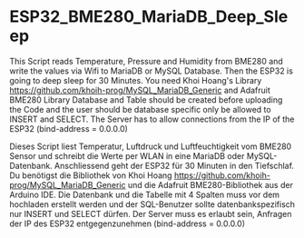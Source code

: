 # ESP32_BME280_MariaDB_Deep_Sleep
This Script reads Temperature, Pressure and Humidity from BME280 and write the values via Wifi to MariaDB or MySQL Database.
Then the ESP32 is going to deep sleep for 30 Minutes.
You need Khoi Hoang's Library https://github.com/khoih-prog/MySQL_MariaDB_Generic and
Adafruit BME280 Library
Database and Table should be created before uploading the Code and the user should be database specific only be allowed to INSERT and SELECT.
The Server has to allow connections from the IP of the ESP32 (bind-address = 0.0.0.0)

Dieses Script liest Temperatur, Luftdruck und Luftfeuchtigkeit vom BME280 Sensor und schreibt die Werte per WLAN in eine MariaDB oder MySQL-Datenbank.
Anschliessend geht der ESP32 für 30 Minuten in den Tiefschlaf.
Du benötigst die Bibliothek von Khoi Hoang https://github.com/khoih-prog/MySQL_MariaDB_Generic und
die Adafruit BME280-Bibliothek aus der Arduino IDE.
Die Datenbank und die Tabelle mit 4 Spalten muss vor dem hochladen erstellt werden und der SQL-Benutzer sollte datenbankspezifisch nur INSERT und SELECT dürfen.
Der Server muss es erlaubt sein, Anfragen der IP des ESP32 entgegenzunehmen (bind-address = 0.0.0.0)
